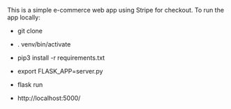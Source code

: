 This is a simple e-commerce web app using Stripe for checkout.  To run the app locally:

* git clone

* . venv/bin/activate

* pip3 install -r requirements.txt

* export FLASK_APP=server.py

* flask run

* http://localhost:5000/
